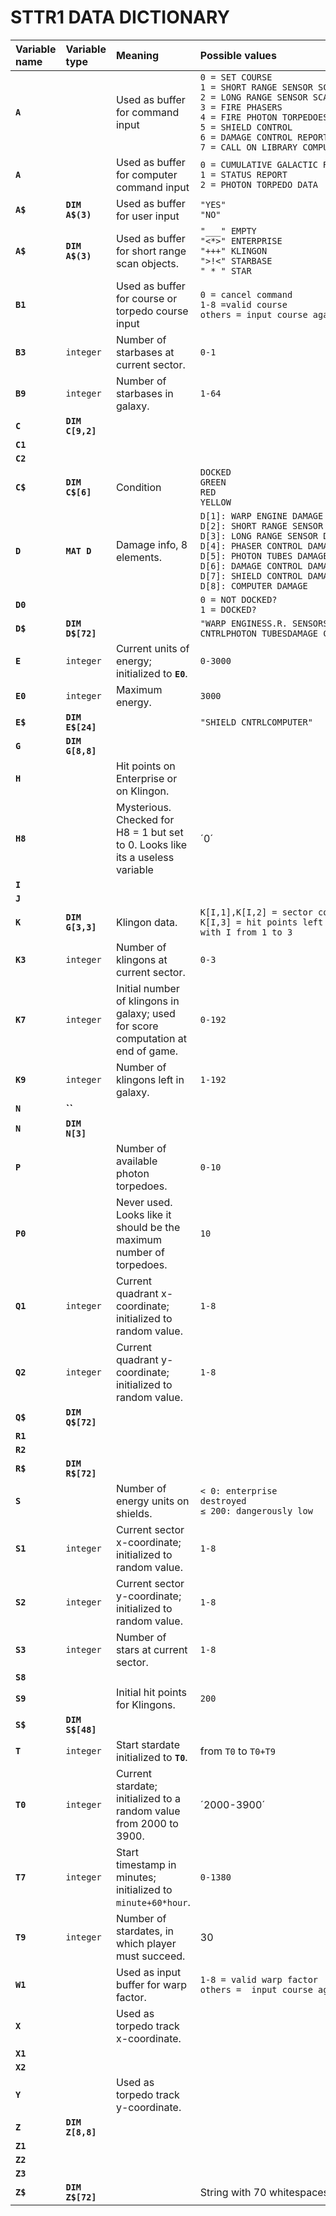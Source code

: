 # STTR1 DATA DICTIONARY

|Variable name|Variable type|Meaning|Possible values|
|:---|:---|:---|:---|
|__`A`__||Used as buffer for command input|`0 = SET COURSE`<br>`1 = SHORT RANGE SENSOR SCAN`<br>`2 = LONG RANGE SENSOR SCAN`<br>`3 = FIRE PHASERS`<br>`4 = FIRE PHOTON TORPEDOES`<br>`5 = SHIELD CONTROL`<br>`6 = DAMAGE CONTROL REPORT`<br>`7 = CALL ON LIBRARY COMPUTER`<br>|
|__`A`__||Used as buffer for computer command input|`0 = CUMULATIVE GALACTIC RECORD`<br>`1 = STATUS REPORT`<br>`2 = PHOTON TORPEDO DATA`|
|__`A$`__|__`DIM A$(3)`__|Used as buffer for user input|`"YES"`<br>`"NO"` |
|__`A$`__|__`DIM A$(3)`__|Used as buffer for short range scan objects.|`"___" EMPTY`<br>`"<*>" ENTERPRISE`<br>`"+++" KLINGON`<br>`">!<" STARBASE`<br>`" * " STAR`|
|__`B1`__||Used as buffer for course or torpedo course input|`0 = cancel command`<br>`1-8 =valid course`<br>`others = input course again`|
|__`B3`__|`integer`|Number of starbases at current sector.|`0-1`|
|__`B9`__|`integer`|Number of starbases in galaxy.|`1-64`|
|__`C`__|__`DIM C[9,2]`__|||
|__`C1`__||||
|__`C2`__||||
|__`C$`__|__`DIM C$[6]`__|Condition|`DOCKED`<br>`GREEN`<br>`RED`<br>`YELLOW`|
|__`D`__|__`MAT D`__|Damage info, 8 elements.|`D[1]: WARP ENGINE DAMAGE`<br>`D[2]: SHORT RANGE SENSOR DAMAGE`<br>`D[3]: LONG RANGE SENSOR DAMAGE`<br>`D[4]: PHASER CONTROL DAMAGE`<br>`D[5]: PHOTON TUBES DAMAGE`<br>`D[6]: DAMAGE CONTROL DAMAGE`<br>`D[7]: SHIELD CONTROL DAMAGE`<br>`D[8]: COMPUTER DAMAGE`<br>|
|__`D0`__|||`0 = NOT DOCKED?`<br>`1 = DOCKED?`|
|__`D$`__|__`DIM D$[72]`__||`"WARP ENGINESS.R. SENSORSL.R. SENSORSPHASER CNTRLPHOTON TUBESDAMAGE CNTRL"`|
|__`E`__|`integer`|Current units of energy; initialized to __`E0`__.|`0-3000`|
|__`E0`__|`integer`|Maximum energy.|`3000`|
|__`E$`__|__`DIM E$[24]`__||`"SHIELD CNTRLCOMPUTER"`|
|__`G`__|__`DIM G[8,8]`__|||
|__`H`__||Hit points on Enterprise or on Klingon.||
|__`H8`__||Mysterious. Checked for H8 = 1 but set to 0. Looks like its a useless variable|´0´|
|__`I`__||||
|__`J`__||||
|__`K`__|__`DIM G[3,3]`__|Klingon data.|<code>K[I,1],K[I,2]&nbsp;=&nbsp;sector&nbsp;coordinates&nbsp;of&nbsp;Klingon&nbsp;I</code><br><code>K[I,3]&nbsp;=&nbsp;hit&nbsp;points&nbsp;left&nbsp;on&nbsp;Klingon&nbsp;I</code><br>`with I from 1 to 3`|
|__`K3`__|`integer`|Number of klingons at current sector.|`0-3`|
|__`K7`__|`integer`|Initial number of klingons in galaxy; used for score computation at end of game.|`0-192`|
|__`K9`__|`integer`|Number of klingons left in galaxy.|`1-192`|
|__`N`__|__``__|||
|__`N`__|__`DIM N[3]`__|||
|__`P`__||Number of available photon torpedoes.|`0-10`|
|__`P0`__||Never used. Looks like it should be the maximum number of torpedoes.|`10`|
|__`Q1`__|`integer`|Current quadrant x-coordinate; initialized to random value.|`1-8`|
|__`Q2`__|`integer`|Current quadrant y-coordinate; initialized to random value.|`1-8`|
|__`Q$`__|__`DIM Q$[72]`__|||
|__`R1`__||||
|__`R2`__||||
|__`R$`__|__`DIM R$[72]`__|||
|__`S`__||Number of energy units on shields.|<code>&lt; 0: enterprise destroyed</code><br><code>&le; 200: dangerously low</code>|
|__`S1`__|`integer`|Current sector x-coordinate; initialized to random value.|`1-8`|
|__`S2`__|`integer`|Current sector y-coordinate; initialized to random value.|`1-8`|
|__`S3`__|`integer`|Number of stars at current sector.|`1-8`|
|__`S8`__||||
|__`S9`__||Initial hit points for Klingons.|`200`|
|__`S$`__|__`DIM S$[48]`__|||
|__`T`__|`integer`|Start stardate initialized to __`T0`__.|from `T0` to `T0+T9`|
|__`T0`__|`integer`|Current stardate; initialized to a random value from 2000 to 3900.|´2000-3900´|
|__`T7`__|`integer`|Start timestamp in minutes; initialized to `minute+60*hour`.|`0-1380`|
|__`T9`__|`integer`|Number of stardates, in which player must succeed.|30|
|__`W1`__||Used as input buffer for warp factor.|`1-8 = valid warp factor`<br>`others =  input course again`|
|__`X`__||Used as torpedo track x-coordinate.||
|__`X1`__||||
|__`X2`__||||
|__`Y`__||Used as torpedo track y-coordinate.||
|__`Z`__|__`DIM Z[8,8]`__|||
|__`Z1`__||||
|__`Z2`__||||
|__`Z3`__||||
|__`Z$`__|__`DIM Z$[72]`__||String with 70 whitespaces.|

